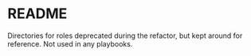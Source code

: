 # README

Directories for roles deprecated during the refactor, but kept around
for reference. Not used in any playbooks. 
